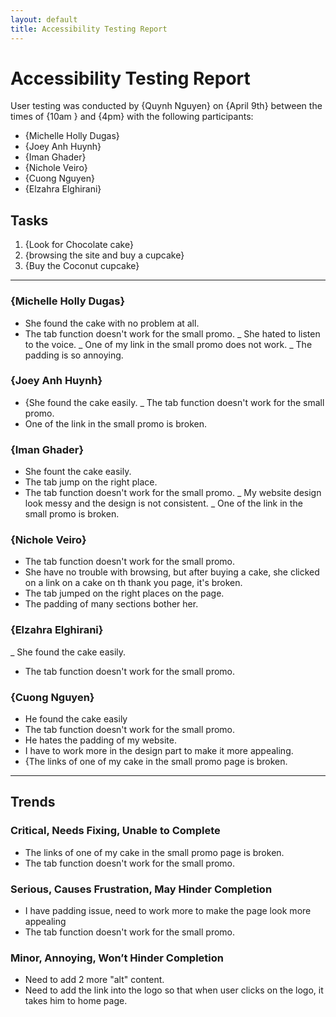 ```yaml
---
layout: default
title: Accessibility Testing Report
---
```

# Accessibility Testing Report

User testing was conducted by {Quynh Nguyen} on {April 9th} between the times of {10am } and {4pm} with the following participants:

- {Michelle Holly Dugas}
- {Joey Anh Huynh}
- {Iman Ghader}
- {Nichole Veiro}
- {Cuong Nguyen}
- {Elzahra Elghirani}

## Tasks

1. {Look for Chocolate cake}
2. {browsing the site and buy a cupcake}
3. {Buy the Coconut cupcake}

---

### {Michelle Holly Dugas}
- She found the cake with no problem at all.
- The tab function doesn't work for the small promo.
_ She hated to listen to the voice.
_ One of my link in the small promo does not work.
_ The padding is so annoying.


### {Joey Anh Huynh}

- {She found the cake easily.
_ The tab function doesn't work for the small promo.
- One of the link in the small promo is broken.

### {Iman Ghader}
- She fount the cake easily.
- The tab jump on the right place.
- The tab function doesn't work for the small promo.
_ My website design look messy and the design is not consistent.
_ One of the link in the small promo is broken.


### {Nichole Veiro}
- The tab function doesn't work for the small promo.
- She have no trouble with browsing, but after buying a cake, she clicked on a link on a cake on th thank you page, it's broken.
- The tab jumped on the right places on the page.
- The padding of many sections bother her.

### {Elzahra Elghirani}
_ She found the cake easily.
- The tab function doesn't work for the small promo.

### {Cuong Nguyen}

- He found the cake easily
- The tab function doesn't work for the small promo.
- He hates the padding of my website.
- I have to work more in the design part to make it more appealing.
- {The links of one of my cake in the small promo page is broken.


---

## Trends

### Critical, Needs Fixing, Unable to Complete

- The links of one of my cake in the small promo page is broken.
- The tab function doesn't work for the small promo.


### Serious, Causes Frustration, May Hinder Completion

- I have padding issue, need to work more to make the page look more appealing
- The tab function doesn't work for the small promo.


### Minor, Annoying, Won’t Hinder Completion

- Need to add 2 more "alt" content.
- Need to add the link into the logo so that when user clicks on the logo, it takes him to home page.


